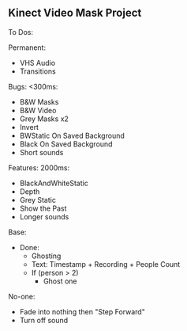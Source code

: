 ## Kinect Video Mask Project

To Dos:

Permanent:
* VHS Audio
* Transitions
	
Bugs: <300ms:
* B&W Masks
* B&W Video 
* Grey Masks x2
* Invert
* BWStatic On Saved Background
* Black On Saved Background
* Short sounds

Features: 2000ms:
* BlackAndWhiteStatic
* Depth
* Grey Static
* Show the Past
* Longer sounds
	
Base:
* Done:
  * Ghosting
  * Text: Timestamp + Recording + People Count
  * If (person > 2)
    * Ghost one
		
No-one:
* Fade into nothing then "Step Forward"
* Turn off sound

